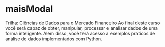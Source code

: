 # maisModal
Trilha: Ciências de Dados para o Mercado Financeiro
Ao final deste curso você será capaz de obter, manipular, processar e analisar dados de uma forma inteligente. Além disso, você terá acesso a exemplos práticos de análise de dados implementados com Python.

